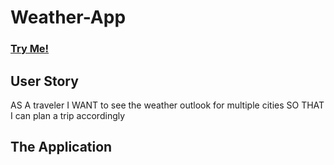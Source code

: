 # Weather-App
### [Try Me!](https://coryfay.github.io/weather-app/)


## User Story
AS A traveler
I WANT to see the weather outlook for multiple cities
SO THAT I can plan a trip accordingly

## The Application 
